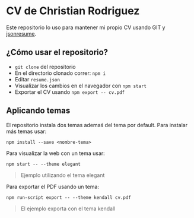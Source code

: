 # CV de Christian Rodriguez

Este repositorio lo uso para mantener mi propio CV usando GIT y [jsonresume](https://jsonresume.org/).

## ¿Cómo usar el repositorio?

* `git clone` del repositorio
* En el directorio clonado correr: `npm i`
* Editar `resume.json`
* Visualizar los cambios en el navegador con `npm start`
* Exportar el CV usando `npm export -- cv.pdf`

## Aplicando temas

El repositorio instala dos temas ademaś del tema por default. Para instalar más
temas usar:

```
npm install --save <nombre-tema>
```

Para visualizar la web con un tema usar:

```
npm start -- --theme elegant
```
> Ejemplo utilizando el tema elegant

Para exportar el PDF usando un tema:

```
npm run-script export -- --theme kendall cv.pdf
```

> El ejemplo exporta con el tema kendall

